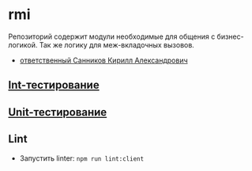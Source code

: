 # rmi
   Репозиторий содержит модули необходимые для общения с бизнес-логикой.
   Так же логику для меж-вкладочных вызовов.

- [ответственный Санников Кирилл Александрович](https://online.sbis.ru/person/eaa71514-f494-4ba4-9655-83ec59b449ef)

## [Int-тестирование](./tests/int/README.md)
## [Unit-тестирование](./tests/unit/README.md)
## Lint
   * Запустить linter: `npm run lint:client`